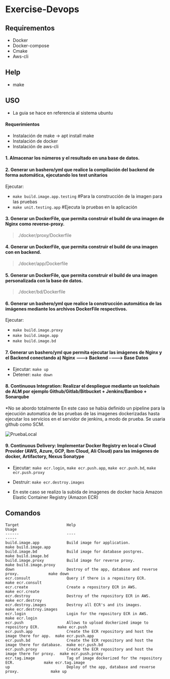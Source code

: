 Exercise-Devops
====================

Requirementos
-------------
* Docker
* Docker-compose
* Cmake
* Aws-cli

Help
----
* make

USO
-------------
* La guia se hace en referencia al sistema ubuntu

#### Requerimientos
* Instalación de make -> apt install make
* Instalación de docker
* Instalación de aws-cli

#### 1. Almacenar los números y el resultado en una base de datos.

#### 2. Generar un bashero/yml que realice la compilación del backend de forma automática, ejecutando los test unitarios
Ejecutar:
* `make build.image.app.testing` #Para la construcción de la imagen para las pruebas
* `make unit.testing.app` #Ejecuta la pruebas en la aplicación

#### 3. Generar un DockerFile, que permita construir el build de una imagen de Nginx como reverse-proxy.
> ./docker/proxy/Dockerfile

#### 4.  Generar un DockerFile, que permita construir el build de una imagen con en backend.
> ./docker/app/Dockerfile

#### 5. Generar un DockerFile, que permita construir el build de una imagen personalizada con la base de datos.
> ./docker/bd/Dockerfile

#### 6. Generar un bashero/yml que realice la construcción automática de las imágenes mediante los archivos DockerFile respectivos.
Ejecutar:
* `make build.image.proxy`
* `make build.image.app`
* `make build.image.bd`

#### 7. Generar un bashero/yml que permita ejecutar las imágenes de Nginx y el Backend conectando a) Nginx ---> Backend ----> Base Datos
* Ejecutar: `make up`
* Detener: `make down`

#### 8. Continuous Integration: Realizar el despliegue mediante un toolchain de ALM por ejemplo Github/Gitlab/Bitbucket + Jenkins/Bamboo + Sonarqube
*No se abordo totalmente
En este caso se habia definido un pipeline para la ejecución automatica de las pruebas de las imagenes dockerizadas hasta ejecutar los servicios en el servidor de jenkins, a modo de prueba. Se usaria github como SCM.

![PruebaLocal](https://s3.us-west-2.amazonaws.com/victor.castillo/Captura+de+pantalla+de+2022-08-31+19-26-05.png)

#### 9. Continuous Delivery: Implementar Docker Registry en local o Cloud Provider (AWS, Azure, GCP, Ibm Cloud, Ali Cloud) para las imágenes de docker, Artifactory, Nexus Sonatype

* Ejecutar: `make ecr.login`, `make ecr.push.app`, `make ecr.push.bd`, `make ecr.push.proxy`

* Destruir: `make ecr.destroy.images`

* En este caso se realizo la subida de imagenes de docker hacia Amazon Elastic Container Registry (Amazon ECR)




Comandos
--------
```console
Target                     Help                                                        Usage
------                     ----                                                        -----
build.image.app            Build image for application.                                make build.image.app
build.image.bd             Build image for database postgres.                          make build.image.bd
build.image.proxy          Build image for reverse proxy.                              make build.image.proxy
down                       Destroy of the app, database and reverse proxy.             make down
ecr.consult                Query if there is a repository ECR.                         make ecr.consult
ecr.create                 Create a repository ECR in AWS.                             make ecr.create
ecr.destroy                Destroy of the repository ECR in AWS.                       make ecr.destroy
ecr.destroy.images         Destroy all ECR's and its images.                           make ecr.destroy.images
ecr.login                  Login for the repository ECR in AWS.                        make ecr.login
ecr.push                   Allows to upload dockerized image to repository ECR.        make ecr.push
ecr.push.app               Create the ECR repository and host the image there for app.  make ecr.push.app
ecr.push.bd                Create the ECR repository and host the image there for database.  make ecr.push.bd
ecr.push.proxy             Create the ECR repository and host the image there for proxy.  make ecr.push.proxy
ecr.tag.image              Tag of image dockerized for the repository ECR.             make ecr.tag.image
up                         Deploy of the app, database and reverse proxy.              make up

```